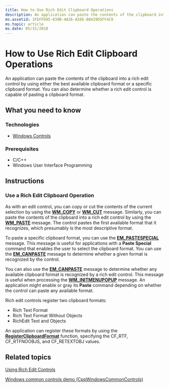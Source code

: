 ```yaml
---
title: How to Use Rich Edit Clipboard Operations
description: An application can paste the contents of the clipboard into a rich edit control by using either the best available clipboard format or a specific clipboard format.
ms.assetid: 1FEFFD95-839B-4A26-A26E-B8429D5FF4C0
ms.topic: article
ms.date: 05/31/2018
---
```


# How to Use Rich Edit Clipboard Operations

An application can paste the contents of the clipboard into a rich edit control by using either the best available clipboard format or a specific clipboard format. You can also determine whether a rich edit control is capable of pasting a clipboard format.

## What you need to know

### Technologies

-   [Windows Controls](window-controls.md)

### Prerequisites

-   C/C++
-   Windows User Interface Programming

## Instructions

### Use a Rich Edit Clipboard Operation

As with an edit control, you can copy or cut the contents of the current selection by using the [**WM\_COPY**](https://msdn.microsoft.com/library/windows/desktop/ms649022) or [**WM\_CUT**](https://msdn.microsoft.com/library/windows/desktop/ms649023) message. Similarly, you can paste the contents of the clipboard into a rich edit control by using the [**WM\_PASTE**](https://msdn.microsoft.com/library/windows/desktop/ms649028) message. The control pastes the first available format that it recognizes, which presumably is the most descriptive format.

To paste a specific clipboard format, you can use the [**EM\_PASTESPECIAL**](em-pastespecial.md) message. This message is useful for applications with a **Paste Special** command that enables the user to select the clipboard format. You can use the [**EM\_CANPASTE**](em-canpaste.md) message to determine whether a given format is recognized by the control.

You can also use the [**EM\_CANPASTE**](em-canpaste.md) message to determine whether any available clipboard format is recognized by a rich edit control. This message is useful when processing the [**WM\_INITMENUPOPUP**](https://msdn.microsoft.com/library/windows/desktop/ms646347) message. An application might enable or gray its **Paste** command depending on whether the control can paste any available format.

Rich edit controls register two clipboard formats:

-   Rich Text Format
-   Rich Text Format Without Objects
-   RichEdit Text and Objects

An application can register these formats by using the [**RegisterClipboardFormat**](https://msdn.microsoft.com/library/windows/desktop/ms649049) function, specifying the CF\_RTF, CF\_RTFNOOBJS, and CF\_RETEXTOBJ values.

## Related topics

<dl> <dt>

[Using Rich Edit Controls](using-rich-edit-controls.md)
</dt> <dt>

[Windows common controls demo (CppWindowsCommonControls)](https://go.microsoft.com/fwlink/p/?linkid=214295)
</dt> </dl>

 

 





